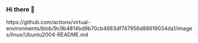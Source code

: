 ### Hi there 👋

<!--
**Nojzug-vugroh-wiqva0/Nojzug-vugroh-wiqva0** is a ✨ _special_ ✨ repository because its `README.md` (this file) appears on your GitHub profile.

Here are some ideas to get you started:

- 🔭 I’m currently working on ...
- 🌱 I’m currently learning ...
- 👯 I’m looking to collaborate on ...
- 🤔 I’m looking for help with ...
- 💬 Ask me about ...
- 📫 How to reach me: ...
- 😄 Pronouns: ...
- ⚡ Fun fact: ...
--> https://github.com/actions/virtual-environments/blob/9c9b4814bd9b70cb4663df747956d88619034da1/images/linux/Ubuntu2004-README.md
